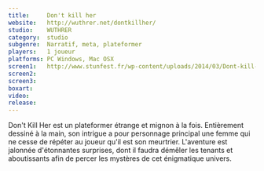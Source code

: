 ```yaml
---
title:     Don't kill her
website:   http://wuthrer.net/dontkillher/
studio:    WUTHRER
category:  studio
subgenre:  Narratif, meta, plateformer
players:   1 joueur
platforms: PC Windows, Mac OSX
screen1:   http://www.stunfest.fr/wp-content/uploads/2014/03/Dont-kill-her.jpg
screen2:   
screen3:   
boxart:
video:
release:
---
```


Don't Kill Her est un plateformer étrange et mignon à la fois. Entièrement dessiné à la main, son intrigue a pour personnage principal une femme qui ne cesse de répéter au joueur qu'il est son meurtrier. L'aventure est jalonnée d'étonnantes surprises, dont il faudra démêler les tenants et aboutissants afin de percer les mystères de cet énigmatique univers.

